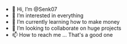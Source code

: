 - 👋 Hi, I’m @Senk07
- 👀 I’m interested in everything
- 🌱 I’m currently learning how to make money
- 💞️ I’m looking to collaborate on huge projects
- 📫 How to reach me ... That's a good one

<!---
Senk07/Senk07 is a ✨ special ✨ repository because its `README.md` (this file) appears on your GitHub profile.
You can click the Preview link to take a look at your changes.
--->
